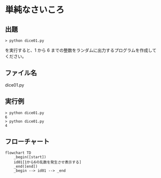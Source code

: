 # 単純なさいころ

## 出題

```shell
> python dice01.py
```

を実行すると、1 から 6 までの整数をランダムに出力するプログラムを作成してください。

## ファイル名

dice01.py

## 実行例

```sell:出力例
> python dice01.py
6
> python dice01.py
4
```

## フローチャート

```mermaid
flowchart TD
    _begin([start])
    id01[1から6の乱数を発生させ表示する]
    _end([end])
    _begin --> id01 --> _end
```
